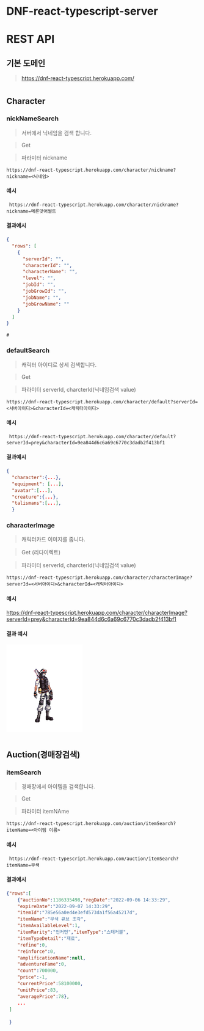 # DNF-react-typescript-server

# REST API

## 기본 도메인

> https://dnf-react-typescript.herokuapp.com/

#

## Character

### nickNameSearch

> 서버에서 닉네임을 검색 합니다.

> Get

> 파라미터 nickname

    https://dnf-react-typescript.herokuapp.com/character/nickname?nickname=<닉네임>

#### 예시

     https://dnf-react-typescript.herokuapp.com/character/nickname?nickname=메론맛어썰트

#### 결과예시

```json
{
  "rows": [
    {
      "serverId": "",
      "characterId": "",
      "characterName": "",
      "level": "",
      "jobId": "",
      "jobGrowId": "",
      "jobName": "",
      "jobGrowName": ""
    }
  ]
}
```

    #

### defaultSearch

> 캐릭터 아이디로 상세 검색합니다.

> Get

> 파라미터 serverId, charcterId(닉네임검색 value)

    https://dnf-react-typescript.herokuapp.com/character/default?serverId=<서버아이디>&characterId=<캐릭터아이디>

#### 예시

     https://dnf-react-typescript.herokuapp.com/character/default?serverId=prey&characterId=9ea844d6c6a69c6770c3dadb2f413bf1

#### 결과예시

```json
{
  "character":{...},
  "equipment": [...],
  "avatar":[...],
  "creature":{...},
  "talismans":[...],
  }
```

### characterImage

> 캐릭터카드 이미지를 줍니다.

> Get (리다이렉트)

> 파라미터 serverId, charcterId(닉네임검색 value)

    https://dnf-react-typescript.herokuapp.com/character/characterImage?serverId=<서버아이디>&characterId=<캐릭터아이디>

#### 예시

https://dnf-react-typescript.herokuapp.com/character/characterImage?serverId=prey&characterId=9ea844d6c6a69c6770c3dadb2f413bf1

#### 결과 예시

![캐릭터이미지 API 예결과](/readmeAsset/%EC%BA%90%EB%A6%AD%ED%84%B0%EC%9D%B4%EB%AF%B8%EC%A7%80.png)

#

## Auction(경매장검색)

### itemSearch

> 경매장에서 아이템을 검색합니다.

> Get

> 파라미터 itemNAme

    https://dnf-react-typescript.herokuapp.com/auction/itemSearch?itemName=<아이템 이름>

#### 예시

     https://dnf-react-typescript.herokuapp.com/auction/itemSearch?itemName=무색

#### 결과예시

```json
{"rows":[
    {"auctionNo":1186335498,"regDate":"2022-09-06 14:33:29",
    "expireDate":"2022-09-07 14:33:29",
    "itemId":"785e56a0ed4e3efd573da1f56a45217d",
    "itemName":"무색 큐브 조각",
    "itemAvailableLevel":1,
    "itemRarity":"언커먼","itemType":"스태커블",
    "itemTypeDetail":"재료",
    "refine":0,
    "reinforce":0,
    "amplificationName":null,
    "adventureFame":0,
    "count":700000,
    "price":-1,
    "currentPrice":58100000,
    "unitPrice":83,
    "averagePrice":78},
    ...
 ]

 }
```
